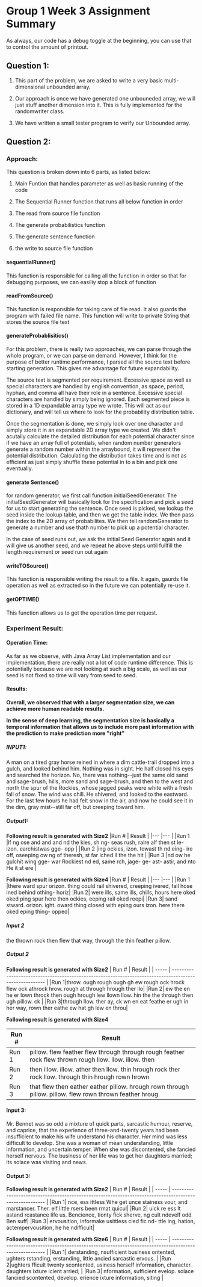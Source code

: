 # Group 1 Week 3 Assignment Summary

As always, our code has a debug toggle at the beginning, you can use that to control the amount of printout.

## Question 1:

1. This part of the problem, we are asked to write a very basic multi-dimensional unbounded array.

2. Our approach is once we have generated one unbouneded array, we will just stuff another dimension into it. This is fully implemented for the randomwriter class.

3. We have written a small tester program to verify our Unbounded array.

## Question 2:

### Approach:

This question is broken down into 6 parts, as listed below:

1. Main Funtion that handles parameter as well as basic running of the code

2. The Sequential Runner function that runs all below function in order

3. The read from source file function

4. The generate probabilistics function

5. The generate sentence function

6. the write to source file function

#### sequentialRunner()

This function is responsible for calling all the function in order so that for debugging purposes, we can easiliy stop a block of function

#### readFromSource()

This function is responsible for taking care of file read. It also guards the program with failed file name. This function will write to private String that stores the source file text

#### generateProbablisitics()

For this problem, there is really two approaches, we can parse through the whole program, or we can parse on demand. However, I think for the purpose of better runtime performance, I parsed all the source text before starting generation. This gives me advantage for future expandability.

The source text is segmented per requirement. Excessive space as well as special characters are handled by english convention, as space, period, hyphan, and comma all have their role in a sentence. Excessive special characters are handled by simply being ignored. Each segmented piece is stored in a 1D expandable array type we wrote. This will act as our dictionary, and will tell us where to look for the probability distribution table.

Once the segmentation is done, we simply look over one character and simply store it in an expandable 2D array type we created. We didn't acutally calculate the detailed distribution for each potential character since if we have an array full of potentials, when random number generators generate a random number within the arraybound, it will represent the potential distribution. Calculating the distribution takes time and is not as efficient as just simply shuffle these potential in to a bin and pick one eventually.

#### generate Sentence()

for random generator, we first call function initialSeedGenerator. The initialSeedGenerator will basically look for the specification and pick a seed for us to start generating the sentence. Once seed is picked, we lookup the seed inside the lookup table, and then we get the table index. We then pass the index to the 2D array of probabilites. We then tell randomGenerator to generate a number and use thath number to pick up a potential character.

In the case of seed runs out, we ask the initial Seed Generator again and it will give us another seed, and we repeat he above steps until fullfill the length requirement or seed run out again

#### writeTOSource()

This function is responsible writing the result to a file. It again, gaurds file operation as well as extracted so in the future we can potentially re-use it.

#### getOPTIME()

This function allows us to get the operation time per request.

### Experiment Result:

#### Operation Time:

As far as we observe, with Java Array List implementation and our implementation, there are really not a lot of code runtime difference. This is potentially because we are not looking at such a big scale, as well as our seed is not fixed so time will vary from seed to seed.

#### Results:

**Overall, we observed that with a larger segmentation size, we can achieve more human readable results.**

**In the sense of deep learning, the segmentation size is basically a temporal information that allows us to include more past information with the prediction to make prediction more "right"**

##### INPUT1:

A man on a tired gray horse reined in where a dim cattle-trail dropped into a gulch, and looked behind him. Nothing was in sight. He half closed his eyes and searched the horizon. No, there was nothing--just the same old sand and sage-brush, hills, more sand and sage-brush, and then to the west and north the spur of the Rockies, whose jagged peaks were white with a fresh fall of snow. The wind was chill. He shivered, and looked to the eastward. For the last few hours he had felt snow in the air, and now he could see it in the dim, gray mist--still far off, but creeping toward him.

##### Output1:

**Following result is generated with Size2**
|Run # | Result |
|--- |--- |
|Run 1 |lf ng ose and and and nd the kies, sh ng- seas rush, raire alf then st le- izon. earchistwas gge- opp |
|Run 2 |ing ockies, izon. towast th nd eing- ire off, oseeping ow ng of theresh, st far lched ll the the hit |
|Run 3 |nd ow he gulchit wing gge- war Rockiest nd ed, same rch, jage- ge- ast- astir, and nto He it st ere |

**Following result is generated with Size4**
|Run # | Result |
|--- |--- |
|Run 1 |there ward spur orizon. thing could rail shivered, creeping ivered, fall hose ined behind othing- horiz|
|Run 2| were ills, same ills, chills, hours here oked oked ping spur here then ockies, eeping rail oked reepi|
|Run 3| sand stward. orizon. ight. oward thing closed with eping ours izon. here there oked eping thing- opped|

##### Input 2

the thrown rock then flew that way, through the thin feather pillow.

##### Output 2

**Following result is generated with Size2**
| Run # | Result |
| ----- | ------------------------------------------------------------------------------------------------------- |
|Run 1|throw. ough rough ough gh ew rough ock hrock flew ock athrock hrow. rough at through hrough ther llo|
|Run 2| ew the en he er lown throck then ough hrough lew llown llow. hin the the through then ugh pillow. ck |
|Run 3|through llow. ther ay, ck wn en eat feathe er ugh in her way, rown ther eathe ew hat gh lew en throu|

**Following result is generated with Size4**

| Run # | Result                                                                                                  |
| ----- | ------------------------------------------------------------------------------------------------------- |
| Run 1 | pillow. flew feather flew through through rough feather rock flew thrown rough llow. llow. illow. then  |
| Run 2 | then illow. illow. ather then llow. thin hrough rock ther rock llow. through thin hrough rown hrown     |
| Run 3 | that flew then eather eather pillow. hrough rown through pillow. pillow. flew rown thrown feather hroug |

#### Input 3:
Mr. Bennet was so odd a mixture of quick parts, sarcastic humour, reserve, and caprice, that the experience of three-and-twenty years had been insufficient to make his wife understand his character. _Her_ mind was less difficult to develop. She was a woman of mean understanding, little information, and uncertain temper. When she was discontented, she fancied herself nervous. The business of her life was to get her daughters married; its solace was visiting and news.

#### Output 3:
**Following result is generated with Size2**
| Run # | Result |
| ----- | ------------------------------------------------------------------------------------------------------- |
|Run 1| nce, ess ittless Whe get unce stainess vour, and marstancer. Ther. elf little rsers been rmat quicul|
|Run 2| uick re ess lt astand rcastance life us. Bencience, tionty fick sherve, ng cult ndevelf odd Ben suff|
|Run 3| ervousition, informake usittless cied fic nd- ttle ing, hation, actempervousition, he he ndifficult|

**Following result is generated with Size6**
| Run # | Result |
| ----- | ------------------------------------------------------------------------------------------------------- |
|Run 1| derstanding, nsufficient business ontented, ughters rstanding, erstanding, little ancied sarcastic ervous. |
|Run 2|ughters fficult twenty scontented, usiness herself information, character. daughters ixture icient arried; |
|Run 3| nformation, sufficient evelop. solace fancied scontented, develop. erience ixture information, siting |